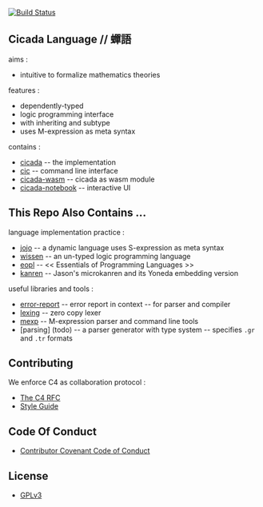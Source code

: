 [![Build Status](https://travis-ci.com/xieyuheng/cicada.svg?branch=master)](https://travis-ci.com/xieyuheng/cicada)

## Cicada Language // 蟬語

aims :
- intuitive to formalize mathematics theories

features :
- dependently-typed
- logic programming interface
- with inheriting and subtype
- uses M-expression as meta syntax

contains :
- [cicada](cicada/README.md) -- the implementation
- [cic](cic/README.md) -- command line interface
- [cicada-wasm](cicada-wasm/README.md) -- cicada as wasm module
- [cicada-notebook](cicada-notebook/README.md) -- interactive UI

## This Repo Also Contains ...

language implementation practice :
- [jojo](jojo/README.md) -- a dynamic language uses S-expression as meta syntax
- [wissen](wissen/README.md) -- an un-typed logic programming language
- [eopl](eopl/README.md) -- << Essentials of Programming Languages >>
- [kanren](kanren/README.md) -- Jason's microkanren and its Yoneda embedding version

useful libraries and tools :
- [error-report](error-report/README.md) -- error report in context -- for parser and compiler
- [lexing](lexing/README.md) -- zero copy lexer
- [mexp](mexp/README.md) -- M-expression parser and command line tools
- [parsing] (todo) -- a parser generator with type system -- specifies `.gr` and `.tr` formats

## Contributing

We enforce C4 as collaboration protocol :
- [The C4 RFC](https://rfc.zeromq.org/spec:42/C4)
- [Style Guide](STYLE-GUIDE.md)

## Code Of Conduct

- [Contributor Covenant Code of Conduct](CODE-OF-CONDUCT.md)

## License

- [GPLv3](LICENSE)

